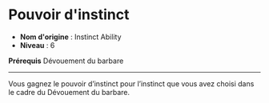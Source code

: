 # Pouvoir d'instinct

 * **Nom d'origine** : Instinct Ability
 * **Niveau** : 6


<p><strong>Prérequis</strong> Dévouement du barbare</p>
<hr>
<p>Vous gagnez le pouvoir d’instinct pour l’instinct que vous avez choisi dans le cadre du Dévouement du barbare.</p>